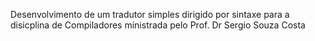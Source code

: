 Desenvolvimento de um tradutor simples dirigido por sintaxe para a  disicplina de Compiladores ministrada pelo Prof. Dr Sergio Souza Costa
